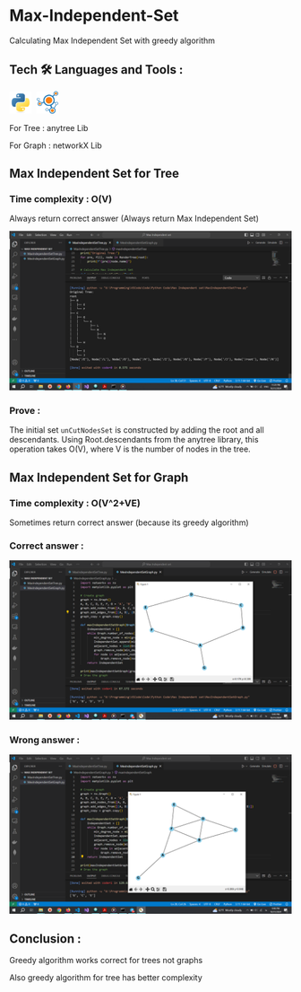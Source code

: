 # Max-Independent-Set
Calculating Max Independent Set with greedy algorithm

## Tech :hammer_and_wrench: Languages and Tools :
<div>
  <img src="https://github.com/devicons/devicon/blob/master/icons/python/python-original.svg" title="Python" alt="Python" width="40" height="40"/>&nbsp;
  <img src="https://github.com/devicons/devicon/blob/master/icons/networkx/networkx-original.svg"  title="Networkx" alt="Networkx" width="40" height="40"/>&nbsp;
</div>

For Tree : anytree Lib

For Graph : networkX Lib

## Max Independent Set for Tree

### Time complexity : O(V)

Always return correct answer (Always return Max Independent Set)

<img src="/Pictures/1.png"/>

### Prove : 

The initial set ```unCutNodesSet``` is constructed by adding the root and all descendants. Using Root.descendants from the anytree library, this operation takes O(V), where V is the number of nodes in the tree.

## Max Independent Set for Graph

### Time complexity : O(V^2+VE)

Sometimes return correct answer (because its greedy algorithm)

### Correct answer :

<img src="/Pictures/3.png"/>

### Wrong answer :

<img src="/Pictures/2.png"/>

## Conclusion :

Greedy algorithm works correct for trees not graphs

Also greedy algorithm for tree has better complexity
